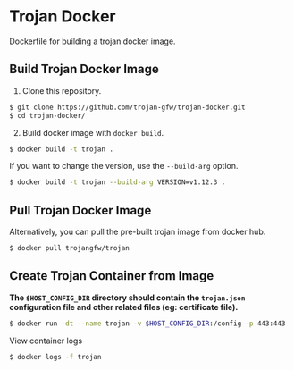 # Trojan Docker

Dockerfile for building a trojan docker image.

## Build Trojan Docker Image

1. Clone this repository.

```bash
$ git clone https://github.com/trojan-gfw/trojan-docker.git
$ cd trojan-docker/
```

2. Build docker image with `docker build`.

```bash
$ docker build -t trojan .
```

If you want to change the version, use the `--build-arg` option.

```bash
$ docker build -t trojan --build-arg VERSION=v1.12.3 .
```

## Pull Trojan Docker Image

Alternatively, you can pull the pre-built trojan image from docker hub.

```bash
$ docker pull trojangfw/trojan
```

## Create Trojan Container from Image

**The `$HOST_CONFIG_DIR` directory should contain the `trojan.json` configuration file
and other related files (eg: certificate file).**

```bash
$ docker run -dt --name trojan -v $HOST_CONFIG_DIR:/config -p 443:443
```

View container logs

```bash
$ docker logs -f trojan
```
